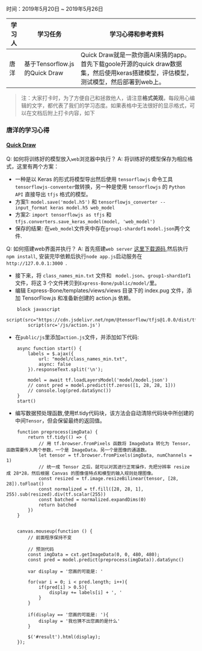时间：2019年5月20日 ~ 2019年5月26日

学习人|学习任务|学习心得和参考资料
------ | ------ | ------ 
唐洋 | 基于Tensorflow.js的Quick Draw | Quick Draw就是一款你画AI来猜的app。首先下载goole开源的quick draw数据集，然后使用keras搭建模型，评估模型，测试模型，然后部署到web上。

> 注：大家打卡时，为了方便自己和拯救他人，请注意**格式美观**，每段用心编辑的文字，都代表了我们的学习态度。如果表格中无法很好的显示格式，可以在文档后附上打卡内容，如下

### 唐洋的学习心得

#### [Quick Draw](https://github.com/Mic-JasonTang/QuickDraw)

Q: 如何将训练好的模型放入`web`浏览器中执行？
A: 将训练好的模型保存为相应格式，这里有两个方案：

- 一种是以 Keras 的形式将模型导出然后使用 `tensorflowjs` 命令工具`tensorflowjs-conventer`做转换，另一种是使用 `tensorflowjs` 的 `Python API` 直接导出 `tfjs` 格式的模型。
- 方案1: `model.save('model.h5')` 和 `tensorflowjs_converter --input_format keras model.h5 web_model`
- 方案2: `import tensorflowjs as tfjs` 和 `tfjs.converters.save_keras_model(model, 'web_model')`
- 保存的结果: 在`web_model`文件夹中存在`group1-shardof1` `model.json`两个文件.

Q: 如何搭建web界面并执行？
A: 首先搭建`web server` [这里下载源码](https://github.com/theangels/Express-Bone),然后执行`npm install`, 安装完毕依赖后执行`node app.js`启动服务在`http://127.0.0.1:3000 `.
- 接下来，将 `class_names_min.txt` 文件和 ` model.json`、`group1-shard1of1` 文件，将这 3 个文件拷贝到`Express-Bone/public/model/`里。
- 编辑 Express-Bone/templates/views/views 目录下的 index.pug 文件，添加 TensorFlow.js 和准备新创建的 action.js 依赖。
```
	block javascript
	    script(src="https://cdn.jsdelivr.net/npm/@tensorflow/tfjs@1.0.0/dist/tf.min.js")
	    script(src='/js/action.js')
```

- 在`public/js`里添加`action.js`文件，并添加如下代码:
```
	async function start() {
	    labels = $.ajax({
	        url: "model/class_names_min.txt",
	        async: false
	    }).responseText.split('\n');

	    model = await tf.loadLayersModel('model/model.json')
	    // const pred = model.predict(tf.zeros([1, 28, 28, 1]))
	    // console.log(pred.dataSync())
	}
	start()
```

- 编写数据预处理函数,使用tf.tidy代码块，该方法会自动清除代码块中所创建的中间`Tensor`，但会保留最终的返回值。	

```
	function preprocess(imgData) {
	    return tf.tidy(() => {
	    	// 用 tf.browser.fromPixels 函数将 ImageData 转化为 Tensor，函数需要传入两个参数，一个是 ImageData，另一个是图像的通道数。
	        let tensor = tf.browser.fromPixels(imgData, numChannels = 1)
	        // 统一成 Tensor 之后，就可以对其进行正常操作，先把分辨率 resize 成 28*28，然后根据 Canvas 的图像值特点和模型的输入规则处理图像。
	        const resized = tf.image.resizeBilinear(tensor, [28, 28]).toFloat()
			const normalized = tf.fill([28, 28, 1], 255).sub(resized).div(tf.scalar(255))
			const batched = normalized.expandDims(0)
			return batched
	    })
	}


	canvas.mouseup(function () {
	    // 前面程序保持不变

	    // 预测代码
	    const imgData = cxt.getImageData(0, 0, 480, 480);
	    const pred = model.predict(preprocess(imgData)).dataSync()

	    var display = '您画的可能是: '

	    for(var i = 0; i < pred.length; i++){
	        if(pred[i] > 0.5){
	            display += labels[i] + ', '
	        }
	    }

	    if(display == '您画的可能是: '){
	        display = '我也猜不出您画的是什么'
	    }

	    $('#result').html(display);
	});
```
